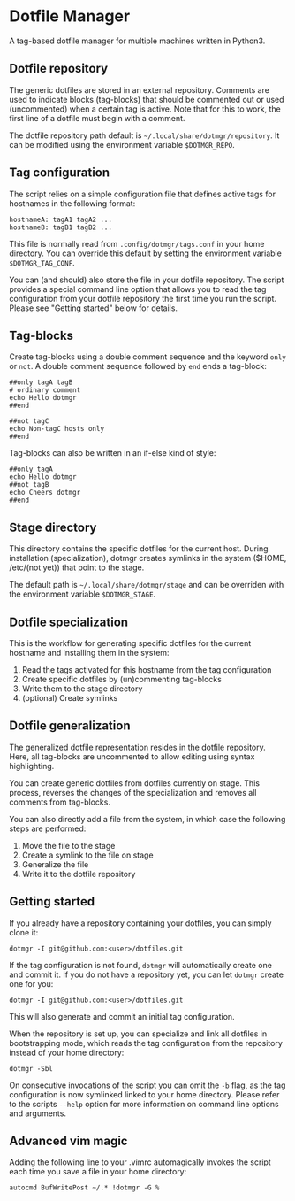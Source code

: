 # Dotfile Manager
A tag-based dotfile manager for multiple machines written in Python3.

## Dotfile repository
The generic dotfiles are stored in an external repository. Comments are used to indicate blocks
(tag-blocks) that should be commented out or used (uncommented) when a certain tag is active.
Note that for this to work, the first line of a dotfile must begin with a comment.

The dotfile repository path default is `~/.local/share/dotmgr/repository`. It can be modified using
the environment variable `$DOTMGR_REPO`.

## Tag configuration
The script relies on a simple configuration file that defines active tags for hostnames in the
following format:
```
hostnameA: tagA1 tagA2 ...
hostnameB: tagB1 tagB2 ...
```
This file is normally read from `.config/dotmgr/tags.conf` in your home directory. You can
override this default by setting the environment variable `$DOTMGR_TAG_CONF`.

You can (and should) also store the file in your dotfile repository. The script provides a special
command line option that allows you to read the tag configuration from your dotfile repository the
first time you run the script. Please see "Getting started" below for details.

## Tag-blocks
Create tag-blocks using a double comment sequence and the keyword `only` or `not`. A double comment
sequence followed by `end` ends a tag-block:
```
##only tagA tagB
# ordinary comment
echo Hello dotmgr
##end

##not tagC
echo Non-tagC hosts only
##end
```

Tag-blocks can also be written in an if-else kind of style:
```
##only tagA
echo Hello dotmgr
##not tagB
echo Cheers dotmgr
##end
```

## Stage directory
This directory contains the specific dotfiles for the current host. During installation
(specialization), dotmgr creates symlinks in the system ($HOME, /etc/(not yet)) that point to the
stage.

The default path is `~/.local/share/dotmgr/stage` and can be overriden with the environment
variable `$DOTMGR_STAGE`.

## Dotfile specialization
This is the workflow for generating specific dotfiles for the current hostname and installing them
in the system:

1. Read the tags activated for this hostname from the tag configuration
2. Create specific dotfiles by (un)commenting tag-blocks
3. Write them to the stage directory
4. (optional) Create symlinks

## Dotfile generalization
The generalized dotfile representation resides in the dotfile repository. Here, all tag-blocks are
uncommented to allow editing using syntax highlighting.

You can create generic dotfiles from dotfiles currently on stage. This process, reverses the changes
of the specialization and removes all comments from tag-blocks.

You can also directly add a file from the system, in which case the following steps are performed:

1. Move the file to the stage
2. Create a symlink to the file on stage
3. Generalize the file
4. Write it to the dotfile repository

## Getting started
If you already have a repository containing your dotfiles, you can simply clone it:
```
dotmgr -I git@github.com:<user>/dotfiles.git
```

If the tag configuration is not found, `dotmgr` will automatically create one and commit it.
If you do not have a repository yet, you can let `dotmgr` create one for you:
```
dotmgr -I git@github.com:<user>/dotfiles.git
```

This will also generate and commit an initial tag configuration.

When the repository is set up, you can specialize and link all dotfiles in bootstrapping mode, which
reads the tag configuration from the repository instead of your home directory:
```
dotmgr -Sbl
```

On consecutive invocations of the script you can omit the `-b` flag, as the tag configuration is now
symlinked linked to your home directory. Please refer to the scripts `--help` option for more
information on command line options and arguments.

## Advanced vim magic
Adding the following line to your .vimrc automagically invokes the script each time you save a file
in your home directory:
```
autocmd BufWritePost ~/.* !dotmgr -G %
```
